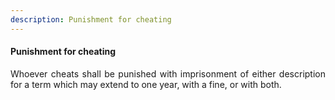 ```yaml
---
description: Punishment for cheating
---
```


#### Punishment for cheating
<div style="text-align: justify">

Whoever cheats shall be punished with imprisonment of either description for a term which may extend to one year, with a fine, or with both.

</div>
